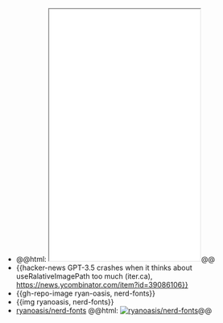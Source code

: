 - @@html: <iframe src="file:///Users/imran/projects/digital-garden/.vscode/auto-git-pull-push.sh" height="500px"></iframe>@@
- {{hacker-news GPT-3.5 crashes when it thinks about useRalativeImagePath too much (iter.ca), https://news.ycombinator.com/item?id=39086106}}
- {{gh-repo-image ryan-oasis, nerd-fonts}}
- {{img ryanoasis, nerd-fonts}}
- [ryanoasis/nerd-fonts](https://github.com/ryanoasis/nerd-fonts)
  @@html: <a href="https://github.com/ryanoasis/nerd-fonts/"><img src="https://github-readme-stats-astronomer.vercel.app/api/pin/?username=ryanoasis&repo=nerd-fonts&theme=tokyonight" alt="ryanoasis/nerd-fonts"/></a>@@